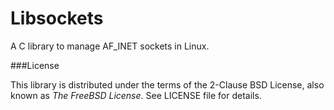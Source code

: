 Libsockets
==========

A C library to manage AF_INET sockets in Linux.

###License

This library is distributed under the terms of the 2-Clause BSD License, also known as *The FreeBSD License*. See LICENSE file for details. 
